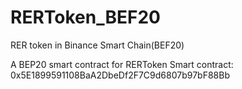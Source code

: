 # RERToken_BEF20
RER token in Binance Smart Chain(BEF20)

A BEP20 smart contract for RERToken Smart contract: 0x5E1899591108BaA2DbeDf2F7C9d6807b97bF88Bb
